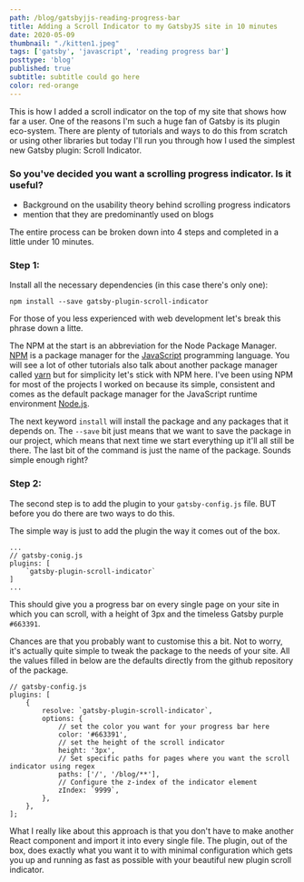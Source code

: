 ```yaml
---
path: /blog/gatsbyjjs-reading-progress-bar
title: Adding a Scroll Indicator to my GatsbyJS site in 10 minutes
date: 2020-05-09
thumbnail: "./kitten1.jpeg"
tags: ['gatsby', 'javascript', 'reading progress bar']
posttype: 'blog'
published: true
subtitle: subtitle could go here
color: red-orange
---
```


This is how I added a scroll indicator on the top of my site that shows how far a user. One of the reasons I'm such a huge fan of Gatsby is its plugin eco-system. There are plenty of tutorials and ways to do this from scratch or using other libraries but today I'll run you through how I used the simplest new Gatsby plugin: Scroll Indicator. 

### So you've decided you want a scrolling progress indicator. Is it useful?

- Background on the usability theory behind scrolling progress indicators
- mention that they are predominantly used on blogs


The entire process can be broken down into 4 steps and completed in a little under 10 minutes.

### Step 1: 

Install all the necessary dependencies (in this case there's only one):

```
npm install --save gatsby-plugin-scroll-indicator
```

For those of you less experienced with web development let's break this phrase down a litte. 

The NPM at the start is an abbreviation for the Node Package Manager. [NPM](link) is a package manager for the [JavaScript](link) programming language. You will see a lot of other tutorials also talk about another package manager called [yarn](link) but for simplicity let's stick with NPM here. I've been using NPM for most of the projects I worked on because its simple, consistent and comes as the default package manager for the JavaScript runtime environment [Node.js](link).

The next keyword `install` will install the package and any packages that it depends on. The `--save` bit just means that we want to save the package in our project, which means that next time we start everything up it'll all still be there. The last bit of the command is just the name of the package. Sounds simple enough right?

### Step 2: 

The second step is to add the plugin to your `gatsby-config.js` file. BUT before you do there are two ways to do this. 

The simple way is just to add the plugin the way it comes out of the box.

```
...
// gatsby-conig.js
plugins: [
    `gatsby-plugin-scroll-indicator`
]
...
```

This should give you a progress bar on every single page on your site in which you can scroll, with a height of 3px and the timeless Gatsby purple `#663391`.

Chances are that you probably want to customise this a bit. Not to worry, it's actually quite simple to tweak the package to the needs of your site. All the values filled in below are the defaults directly from the github repository of the package.

```
// gatsby-config.js
plugins: [
    {
        resolve: `gatsby-plugin-scroll-indicator`,
        options: {
            // set the color you want for your progress bar here
            color: '#663391', 
            // set the height of the scroll indicator
            height: '3px', 
            // Set specific paths for pages where you want the scroll indicator using regex
            paths: ['/', '/blog/**'],
            // Configure the z-index of the indicator element
            zIndex: `9999`,
        },
    },
];
```

What I really like about this approach is that you don't have to make another React component and import it into every single file. The plugin, out of the box, does exactly what you want it to with minimal configuration which gets you up and running as fast as possible with your beautiful new plugin scroll indicator. 